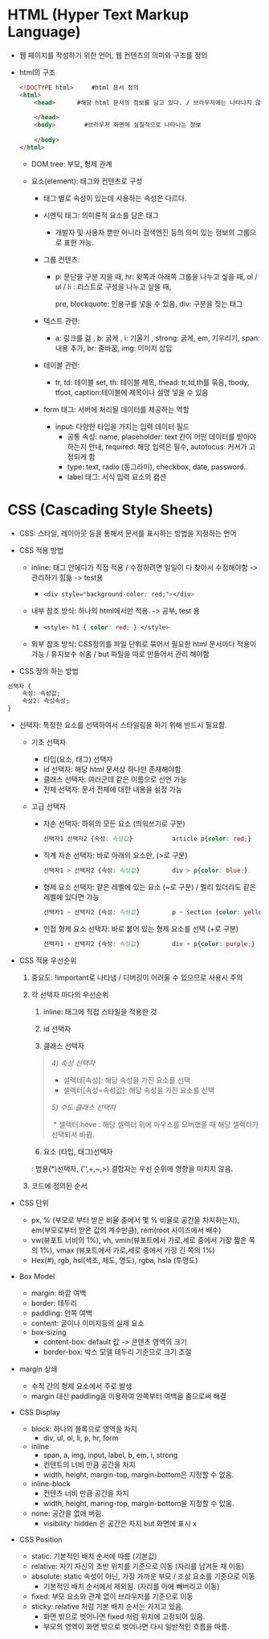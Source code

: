 # HTML (Hyper Text Markup Language)

* 웹 페이지를 작성하기 위한 언어, 웹 컨텐츠의 의미와 구조를 정의

* html의 구조

  ```html
  <!DOCTYPE html>     #html 문서 정의
  <html>
      <head>      #해당 html 문서의 정보를 담고 있다. / 브라우저에는 나타나지 않음. / (제목, 문자의 인코딩, 외부 로딩 파일 지정)
          
      </head>
      <body>		#브라우저 화면에 실질적으로 나타나는 정보
          
      </body>
  </html>
  ```

  

  * DOM tree: 부모, 형제 관계

  * 요소(element): 태그와 컨텐츠로 구성

    * 태그 별로 속성이 있는데 사용하는 속성은 다르다.

    * 시멘틱 태그: 의미론적 요소를 담은 태그

      * 개발자 및 사용자 뿐만 아니라 검색엔진 등의 의미 있는 정보의 그룹으로 표현 가능.

      

    * 그룹 컨텐츠: 

      * p: 문단을 구분 지을 때,   hr: 윗쪽과 아래쪽 그룹을 나누고 싶을 때, ol / ul / li : 리스트로 구성을 나누고 싶을 때, 

        pre,        blockquote: 인용구를 넣을 수 있음,     div: 구분을 짓는 태그

        

    * 텍스트 관련: 

      * a: 링크를  걺 , b: 굵게 , i: 기울기 , strong: 굵게, em, 기우리기, span: 내용 추가, br: 줄바꿈, img: 이미지 삽입

        

    * 테이블 관련:

      * tr, td: 테이블 set, th: 테이블 제목,    thead: tr,td,th를 묶음,     tbody, tfoot, caption:테이블에 제목이나 설명 넣을 수 있음

        

    * form 태그: 서버에 처리될 데이터를 제공하는 역할

      * input: 다양한 타입을 가지는 입력 데이터 필드
        * 공통 속성: name,   placeholder: text 칸이 어떤 데이터를 받아야 하는지 안내, required: 해당 입력은 필수,       autofocus: 커서가 고정되게 함
        * type: text, radio (동그라미), checkbox, date, password..
        * label 태그: 서식 입력 요소의 캡션





# CSS (Cascading Style Sheets)

* CSS: 스타일, 레이아웃 등을 통해서 문서를 표시하는 방법을 지정하는 언어

* CSS 적용 방법

  

  * inline: 태그 안에다가 직접 적용  / 수정하려면 일일이 다 찾아서 수정해야함 -> 관리하기 힘듦 -> test용

    * ```css
      <div style="background-color: red;"></div>
      ```

    

  * 내부 참조 방식: 하나의 html에서만 적용. -> 공부, test 용

    * ```css
      <style> h1 { color: red; } </style>
      ```

    

  * 외부 참조 방식: CSS정의를 파일 단위로 묶어서 필요한 html 문서마다 적용이 가능 / 유지보수 쉬움 / but 파일을 따로 만들어서 관리 해야함

  

* CSS 정의 하는 방법

```html
선택자 {
	속성: 속성값;
	속성2: 속성속성;
}
```



* 선택자: 특정한 요소를 선택하여서 스타일링을 하기 위해 반드시 필요함.

  * 기초 선택자

    * 타입(요소, 태그) 선택자
    * id 선택자: 해당 html 문서상 하나만 존재해야함.
    * 클래스 선택자: 여러군데 같은 이름으로 선언 가능
    * 전체 선택자: 문서 전체에 대한 내용을 설정 가능

  * 고급 선택자

    * 자손 선택자: 하위의 모든 요소 (띄워쓰기로 구분)

      ```css
      선택자1 선택자2 {속성: 속성값}           article p{color: red;}         # 태그 두 개가 한 칸 띄어진 형태
      ```

    * 직계 자손 선택자: 바로 아래의 요소만,  (>로 구분)

      ```css
      선택자1 > 선택자2 {속성: 속성값}         div > p{color: blue;}
      ```

    * 형제 요소 선택자: 같은 레벨에 있는 요소 (~로 구분)      / 멀리 있더라도 같은 레벨에 있다면 가능

      ```css
      선택자1 ~ 선택자2 {속성: 속성값}         p ~ section {color: yellow;}
      ```

    * 인접 형제 요소 선택자: 바로 붙어 있는 형제 요소를 선택 (+로 구분)

      ```css
      선택자1 + 선택자2 {속성: 속성값}         div + p{color: purple;}
      ```

      

* CSS 적용 우선순위

  

  1. 중요도:  !important로 나타냄 / 디버깅이 어려울 수 있으므로 사용시 주의

     

  2. 각 선택자 마다의 우선순위

     1) inline: 태그에 직접 스타일을 적용한 것

     2) id 선택자

     3) 클래스 선택자

     > *4) 속성 선택자*
     >
     > 	* 설렉테[속성]: 해당 속성을 가진 요소를 선택
     > 	* 셀렉터[속성=속성값]: 해당 속성을 가진 요소를 선택
     >
     > *5) 수도 클래스 선택자*
     >
     > ​	* 셀렉터:hove : 해당 셀렉터 위에 마우스를 오버했을 때 해당 셀렉터가 선택되서 바뀜.

     6) 요소 (타입, 태그)선택자

     : 범용(*)선택자, ('',+,~,>) 결합자는 우선 순위에 영향을 미치지 않음.

     

  3. 코드에 정의된 순서

  

* CSS 단위
  * px, % (부모로 부터 받은 비율 중에서 몇 % 비율로 공간을 차지하는지), em(부모로부터 받은 값의 계수만큼), rem(root 사이즈에서 배수)
  * vw(뷰포트 너비의 1%), vh, vmin(뷰포트에서 가로,세로 중에서 가장 짧은 쪽의 1%), vmax (뷰포트에서 가로,세로 중에서 가장 긴 쪽의 1%)
  * Hex(#), rgb, hsl(색조, 체도, 명도), rgba, hsla (투명도)
* Box Model
  * margin: 바깥 여백
  * border: 테두리
  * paddling: 안쪽 여백
  * content: 글이나 이미지등의 실제 요소
  * box-sizing
    * content-box: default 값 -> 콘텐츠 영역의 크기
    * border-box: 박스 모델 테두리 기준으로 크기 조절
* margin 상쇄
  * 수직 간의 형제 요소에서 주로 발생
  * margin 대신 paddling을 이용하여 안쪽부터 여백을 줌으로써 해결

* CSS Display
  * block: 하나의 블록으로 영역을 차지
    * div, ul, ol, li, p, hr, form 
  * inline
    * span, a, img, input, label, b, em, i, strong
    * 컨텐트의 너비 만큼 공간을 차지
    * width, height, margin-top, margin-bottom은 지정할 수 없음.
  * inline-block
    * 컨텐츠 너비 만큼 공간을 차지
    * width, height, maring-top, margin-bottom을 지정할 수 있음.
  * none: 공간을 없애 버림.
    * visibility: hidden 은 공간은 차지 but 화면에 표시 x
* CSS Position
  * static: 기본적인 배치 순서에 따름 (기본값)
  * relative: 자기 자신의 초반 위치를 기준으로 이동 (자리를 남겨둔 채 이동)
  * absolute: static 속성이 아닌, 가장 가까운 부모 / 조상 요소를 기준으로 이동
    * 기본적인 배치 순서에서 제외됨. (자리를 아에 빼버리고 이동)
  * fixed: 부모 요소와 관계 없이 브라우저를 기준으로 이동
  * sticky: relative 처럼 기본 배치 순서는 가지고 있음.
    * 화면 밖으로 벗어나면 fixed 처럼 위치에 고정되어 있음.
    * 부모의 영역이 화면 밖으로 벗어나면 다시 일반적인 흐름을 따름.